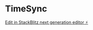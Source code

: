 # TimeSync

[Edit in StackBlitz next generation editor ⚡️](https://stackblitz.com/~/github.com/Lade007/TimeSync)